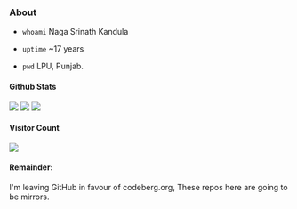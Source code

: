 ### About
- `whoami`  Naga Srinath Kandula

- `uptime`  ~17 years 

- `pwd`	LPU, Punjab.

#### Github Stats
![](http://github-profile-summary-cards.vercel.app/api/cards/profile-details?username=knsrinath&theme=github_dark)
![](http://github-profile-summary-cards.vercel.app/api/cards/repos-per-language?username=knsrinath&theme=github_dark) ![](http://github-profile-summary-cards.vercel.app/api/cards/stats?username=knsrinath&theme=github_dark)

#### Visitor Count
![](https://profile-counter.glitch.me/knsrinath/count.svg)

#### Remainder:
I'm leaving GitHub in favour of codeberg.org, These repos here are going to be mirrors. 
